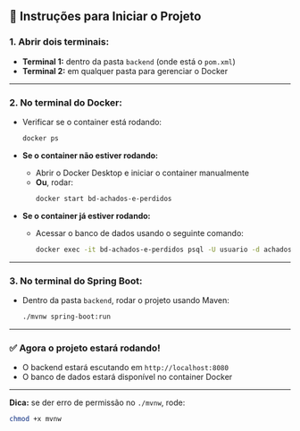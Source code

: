 ## 🚀 Instruções para Iniciar o Projeto

### 1. Abrir dois terminais:
- **Terminal 1:** dentro da pasta `backend` (onde está o `pom.xml`)
- **Terminal 2:** em qualquer pasta para gerenciar o Docker

---

### 2. No terminal do Docker:
- Verificar se o container está rodando:
  ```bash
  docker ps
  ```

- **Se o container não estiver rodando:**
    - Abrir o Docker Desktop e iniciar o container manualmente
    - **Ou**, rodar:
      ```bash
      docker start bd-achados-e-perdidos
      ```

- **Se o container já estiver rodando:**
    - Acessar o banco de dados usando o seguinte comando:
      ```bash
      docker exec -it bd-achados-e-perdidos psql -U usuario -d achados-e-perdidos
      ```

---

### 3. No terminal do Spring Boot:
- Dentro da pasta `backend`, rodar o projeto usando Maven:
  ```bash
  ./mvnw spring-boot:run
  ```

---

### ✅ Agora o projeto estará rodando!
- O backend estará escutando em `http://localhost:8080`
- O banco de dados estará disponível no container Docker

---

**Dica:** se der erro de permissão no `./mvnw`, rode:
```bash
chmod +x mvnw
```
